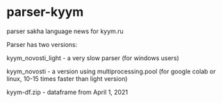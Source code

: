 # parser-kyym
parser sakha language news for kyym.ru

Parser has two versions:

kyym_novosti_light - a very slow parser (for windows users)

kyym_novosti - a version using multiprocessing.pool (for google colab or linux, 10-15 times faster than light version) 

kyym-df.zip - dataframe from April 1, 2021

